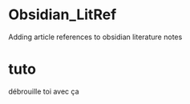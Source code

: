 # Obsidian_LitRef
Adding article references to obsidian literature notes 

# tuto

débrouille toi avec ça
